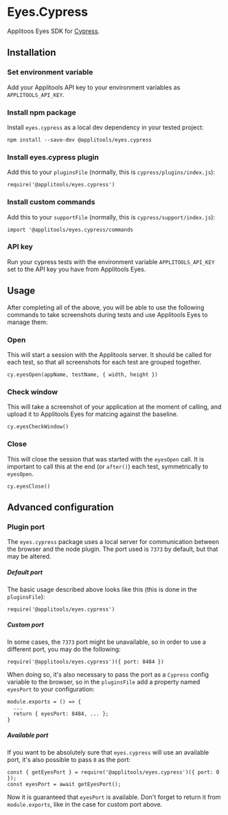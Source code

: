 # Eyes.Cypress
Applitoos Eyes SDK for [Cypress](https://www.cypress.io/).

## Installation
### Set environment variable
Add your Applitools API key to your environment variables as `APPLITOOLS_API_KEY`.

### Install npm package
Install `eyes.cypress` as a local dev dependency in your tested project:
```
npm install --save-dev @applitools/eyes.cypress
```

### Install eyes.cypress plugin
Add this to your `pluginsFile` (normally, this is `cypress/plugins/index.js`):
```
require('@applitools/eyes.cypress')
```

### Install custom commands
Add this to your `supportFile` (normally, this is `cypress/support/index.js`):
```
import '@applitools/eyes.cypress/commands
```

### API key
Run your cypress tests with the environment variable `APPLITOOLS_API_KEY` set to the API key you have from Applitools Eyes.

## Usage
After completing all of the above, you will be able to use the following commands to take screenshots during tests and use Applitools Eyes to manage them:

### Open
This will start a session with the Applitools server. It should be called for each test, so that all screenshots for each test are grouped together.
```
cy.eyesOpen(appName, testName, { width, height })
```

### Check window
This will take a screenshot of your application at the moment of calling, and upload it to Applitools Eyes for matcing against the baseline.
```
cy.eyesCheckWindow()
```

### Close
This will close the session that was started with the `eyesOpen` call. It is important to call this at the end (or `after()`) each test, symmetrically to `eyesOpen`.
```
cy.eyesClose()
```

## Advanced configuration
### Plugin port
The `eyes.cypress` package uses a local server for communication between the browser and the node plugin. The port used is `7373` by default, but that may be altered.

##### Default port
The basic usage described above looks like this (this is done in the `pluginsFile`):
```
require('@applitools/eyes.cypress')
```

##### Custom port
In some cases, the `7373` port might be unavailable, so in order to use a different port, you may do the following:
```
require('@applitools/eyes.cypress')({ port: 8484 })
```
When doing so, it's also necessary to pass the port as a `Cypress` config variable to the browser, so in the `pluginsFile` add a property named `eyesPort` to your configuration:
```
module.exports = () => {
  ...
  return { eyesPort: 8484, ... };
}
```

##### Available port
If you want to be absolutely sure that `eyes.cypress` will use an available port, it's also possible to pass `0` as the port:
```
const { getEyesPort } = require('@applitools/eyes.cypress')({ port: 0 });
const eyesPort = await getEyesPort();
```
Now it is guaranteed that `eyesPort` is available. Don't forget to return it from `module.exports`, like in the case for custom port above.
